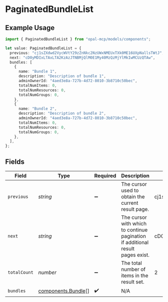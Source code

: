 # PaginatedBundleList

## Example Usage

```typescript
import { PaginatedBundleList } from "opal-mcp/models/components";

let value: PaginatedBundleList = {
  previous: "cj1sZXdwd2VycWVtY29zZnNkc2NzUWxNMEUxTXk0ME16UXpNallsTWtJ",
  next: "cD0yMDIxLTAxLTA2KzAzJTNBMjQlM0E1My40MzQzMjYlMkIwMCUzQTAw",
  bundles: [
    {
      name: "Bundle 1",
      description: "Description of bundle 1",
      adminOwnerId: "4aed3e8a-727b-4d72-8010-3b8710c50bec",
      totalNumItems: 0,
      totalNumResources: 0,
      totalNumGroups: 0,
    },
    {
      name: "Bundle 2",
      description: "Description of bundle 2",
      adminOwnerId: "4aed3e8a-727b-4d72-8010-3b8710c50bec",
      totalNumItems: 0,
      totalNumResources: 0,
      totalNumGroups: 0,
    },
  ],
};
```

## Fields

| Field                                                                          | Type                                                                           | Required                                                                       | Description                                                                    | Example                                                                        |
| ------------------------------------------------------------------------------ | ------------------------------------------------------------------------------ | ------------------------------------------------------------------------------ | ------------------------------------------------------------------------------ | ------------------------------------------------------------------------------ |
| `previous`                                                                     | *string*                                                                       | :heavy_minus_sign:                                                             | The cursor used to obtain the current result page.                             | cj1sZXdwd2VycWVtY29zZnNkc2NzUWxNMEUxTXk0ME16UXpNallsTWtJ                       |
| `next`                                                                         | *string*                                                                       | :heavy_minus_sign:                                                             | The cursor with which to continue pagination if additional result pages exist. | cD0yMDIxLTAxLTA2KzAzJTNBMjQlM0E1My40MzQzMjYlMkIwMCUzQTAw                       |
| `totalCount`                                                                   | *number*                                                                       | :heavy_minus_sign:                                                             | The total number of items in the result set.                                   | 2                                                                              |
| `bundles`                                                                      | [components.Bundle](../../models/components/bundle.md)[]                       | :heavy_check_mark:                                                             | N/A                                                                            |                                                                                |
